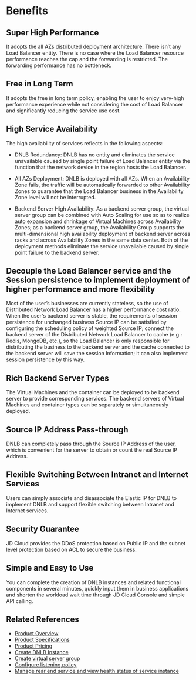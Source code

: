 # Benefits

## Super High Performance
It adopts the all AZs distributed deployment architecture. There isn’t any Load Balancer entity. There is no case where the Load Balancer resource performance reaches the cap and the forwarding is restricted. The forwarding performance has no bottleneck.
## Free in Long Term
It adopts the free in long term policy, enabling the user to enjoy very-high performance experience while not considering the cost of Load Balancer and significantly reducing the service use cost.
## High Service Availability
The high availability of services reflects in the following aspects:

* DNLB Redundancy: DNLB has no entity and eliminates the service unavailable caused by single point failure of Load Balancer entity via the function that the network device in the region hosts the Load Balancer.

* All AZs Deployment: DNLB is deployed with all AZs. When an Availability Zone fails, the traffic will be automatically forwarded to other Availability Zones to guarantee that the Load Balancer business in the Availability Zone level will not be interrupted.

* Backend Server High Availability: As a backend server group, the virtual server group can be combined with Auto Scaling for use so as to realize auto expansion and shrinkage of Virtual Machines across Availability Zones; as a backend server group, the Availability Group supports the multi-dimensional high availability deployment of backend server across racks and across Availability Zones in the same data center. Both of the deployment methods eliminate the service unavailable caused by single point failure to the backend server.
 
## Decouple the Load Balancer service and the Session persistence to implement deployment of higher performance and more flexibility
Most of the user’s businesses are currently stateless, so the use of Distributed Network Load Balancer has a higher performance cost ratio. When the user's backend server is stable, the requirements of session persistence for unchanged business Source IP can be satisfied by configuring the scheduling policy of weighted Source IP; connect the backend server of the Distributed Network Load Balancer to cache (e.g.: Redis, MongoDB, etc.), so the Load Balancer is only responsible for distributing the business to the backend server and the cache connected to the backend server will save the session Information; it can also implement session persistence by this way.
## Rich Backend Server Types
The Virtual Machines and the container can be deployed to be backend server to provide corresponding services. The backend servers of Virtual Machines and container types can be separately or simultaneously deployed.
## Source IP Address Pass-through
DNLB can completely pass through the Source IP Address of the user, which is convenient for the server to obtain or count the real Source IP Address.
## Flexible Switching Between Intranet and Internet Services
Users can simply associate and disassociate the Elastic IP for DNLB to implement DNLB and support flexible switching between Intranet and Internet services.
## Security Guarantee
JD Cloud provides the DDoS protection based on Public IP and the subnet level protection based on ACL to secure the business.
## Simple and Easy to Use
You can complete the creation of DNLB instances and related functional components in several minutes, quickly input them in business applications and shorten the workload wait time through JD Cloud Console and simple API calling.
## Related References

- [Product Overview](../Introduction/Product-Overview.md)
- [Product Specifications](../Introduction/Specifications.md)
- [Product Pricing](../Pricing/Billing-Overview.md)
- [Create DNLB Instance](../Operation-Guide/Create-DNLB-Instance.md)
- [Create virtual server group](../Operation-Guide/TargetGroup-Management.md)
- [Configure listening policy](../Operation-Guide/Listener-Management.md)
- [Manage rear end service and view health status of service instance](../Operation-Guide/Backend-Management.md)
